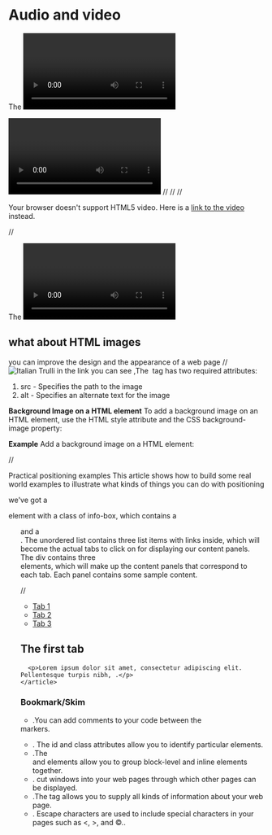 # Audio and video
The <video> and <audio> elements allow us to embed video and audio into web pages. As we showed in Video and audio content, a typical implementation looks like this:

**<video controls>**
  //<source src="rabbit320.mp4" type="video/mp4">
  //<source src="rabbit320.webm" type="video/webm">
  //<p>Your browser doesn't support HTML5 video. Here is a <a href="rabbit320.mp4">link to the video</a> instead.</p>
//</video>

The <video> element has a number of attributes which allowyou to control video playback:
*src*
This attribute specifies the pathto the video. (The example video
is in H264 format so it will only
work in IE and Safari.)
posterThis attribute allows you tospecify an image to show while
the video is downloading or untilthe user tells the video to play.
width, heightThese attributes specify the size of the player in pixels.*controls*
When used, this attribute indicates that the browser should supply its own controls for playback. autoplay When used, this attribute specifies that the file should play automatically.loop
When used, this attribute
indicates that the video should
start playing again once it has
ended.


## what about HTML images
you  can improve the design and the appearance of a web page
//<img src="pic_trulli.jpg" alt="Italian Trulli">
 in the link you can see ,The <img> tag has two required attributes:

1. src - Specifies the path to the image
2. alt - Specifies an alternate text for the image

**Background Image on a HTML element**
To add a background image on an HTML element, use the HTML style attribute and the CSS background-image property:

**Example**
Add a background image on a HTML element:

//<div style="background-image: url('img_girl.jpg');">

Practical positioning examples
This article shows how to build some real world examples to illustrate what kinds of things you can do with positioning

 we've got a <section> element with a class of info-box, which contains a <ul> and a <div>. The unordered list contains three list items with links inside, which will become the actual tabs to click on for displaying our content panels. The div contains three <article> elements, which will make up the content panels that correspond to each tab. Each panel contains some sample content.

 //<section class="info-box">
  <ul>
    <li><a href="#" class="active">Tab 1</a></li>
    <li><a href="#">Tab 2</a></li>
    <li><a href="#">Tab 3</a></li>
  </ul>
  <div class="panels">
    <article class="active-panel">
      <h2>The first tab</h2>

      <p>Lorem ipsum dolor sit amet, consectetur adipiscing elit. Pellentesque turpis nibh, .</p>
    </article>


### Bookmark/Skim
* .You can add comments to your code between the
<!-- and --> markers.
* . The id and class attributes allow you to identify
particular elements.
* .The <div> and <span> elements allow you to group
block-level and inline elements together.
* . <iframes> cut windows into your web pages through
which other pages can be displayed.
* .The <meta> tag allows you to supply all kinds of information about your web page.
* . Escape characters are used to include special
characters in your pages such as <, >, and ©..
